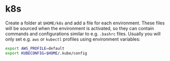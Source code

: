 # k8s

Create a folder at `$HOME/k8s` and add a file for each environment.
These files will be sourced when the environment is activated, so they can contain commands and configurations similar to e.g. `.bashrc` files.
Usually you will only set e.g. `aws` or `kubectl` profiles using environment variables:

```sh
export AWS_PROFILE=default
export KUBECONFIG=$HOME/.kube/config
```

